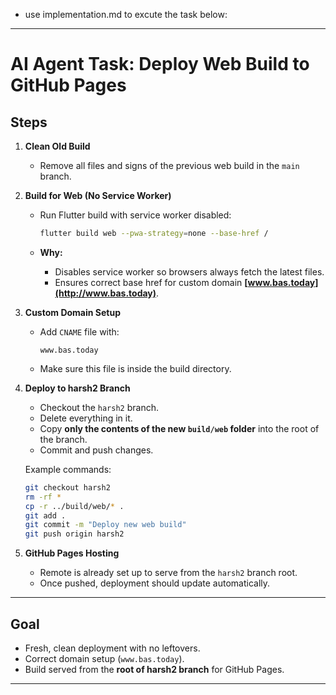 - use implementation.md to excute the task below: 

---

# **AI Agent Task: Deploy Web Build to GitHub Pages**

## Steps

1. **Clean Old Build**

   * Remove all files and signs of the previous web build in the `main` branch.

2. **Build for Web (No Service Worker)**

   * Run Flutter build with service worker disabled:

     ```bash
     flutter build web --pwa-strategy=none --base-href /
     ```
   * **Why:**

     * Disables service worker so browsers always fetch the latest files.
     * Ensures correct base href for custom domain **[www.bas.today](http://www.bas.today)**.

3. **Custom Domain Setup**

   * Add `CNAME` file with:

     ```
     www.bas.today
     ```
   * Make sure this file is inside the build directory.

4. **Deploy to harsh2 Branch**

   * Checkout the `harsh2` branch.
   * Delete everything in it.
   * Copy **only the contents of the new `build/web` folder** into the root of the branch.
   * Commit and push changes.

   Example commands:

   ```bash
   git checkout harsh2
   rm -rf *
   cp -r ../build/web/* .
   git add .
   git commit -m "Deploy new web build"
   git push origin harsh2
   ```

5. **GitHub Pages Hosting**

   * Remote is already set up to serve from the `harsh2` branch root.
   * Once pushed, deployment should update automatically.

---

## Goal

* Fresh, clean deployment with no leftovers.
* Correct domain setup (`www.bas.today`).
* Build served from the **root of harsh2 branch** for GitHub Pages.

---